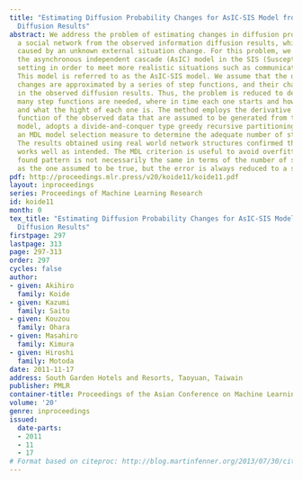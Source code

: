 ```yaml
---
title: "Estimating Diffusion Probability Changes for AsIC-SIS Model from Information
  Diffusion Results"
abstract: We address the problem of estimating changes in diffusion probability over
  a social network from the observed information diffusion results, which is possibly
  caused by an unknown external situation change. For this problem, we focused on
  the asynchronous independent cascade (AsIC) model in the SIS (Susceptible/Infected/Susceptible)
  setting in order to meet more realistic situations such as communication in a blogosphere.
  This model is referred to as the AsIC-SIS model. We assume that the diffusion parameter
  changes are approximated by a series of step functions, and their changes are reflected
  in the observed diffusion results. Thus, the problem is reduced to detecting how
  many step functions are needed, where in time each one starts and how long it lasts,
  and what the hight of each one is. The method employs the derivative of the likelihood
  function of the observed data that are assumed to be generated from the AsIC-SIS
  model, adopts a divide-and-conquer type greedy recursive partitioning, and utilizes
  an MDL model selection measure to determine the adequate number of step functions.
  The results obtained using real world network structures confirmed that the method
  works well as intended. The MDL criterion is useful to avoid overfitting, and the
  found pattern is not necessarily the same in terms of the number of step functions
  as the one assumed to be true, but the error is always reduced to a small value.
pdf: http://proceedings.mlr.press/v20/koide11/koide11.pdf
layout: inproceedings
series: Proceedings of Machine Learning Research
id: koide11
month: 0
tex_title: "Estimating Diffusion Probability Changes for AsIC-SIS Model from Information
  Diffusion Results"
firstpage: 297
lastpage: 313
page: 297-313
order: 297
cycles: false
author:
- given: Akihiro
  family: Koide
- given: Kazumi
  family: Saito
- given: Kouzou
  family: Ohara
- given: Masahiro
  family: Kimura
- given: Hiroshi
  family: Motoda
date: 2011-11-17
address: South Garden Hotels and Resorts, Taoyuan, Taiwain
publisher: PMLR
container-title: Proceedings of the Asian Conference on Machine Learning
volume: '20'
genre: inproceedings
issued:
  date-parts:
  - 2011
  - 11
  - 17
# Format based on citeproc: http://blog.martinfenner.org/2013/07/30/citeproc-yaml-for-bibliographies/
---
```

